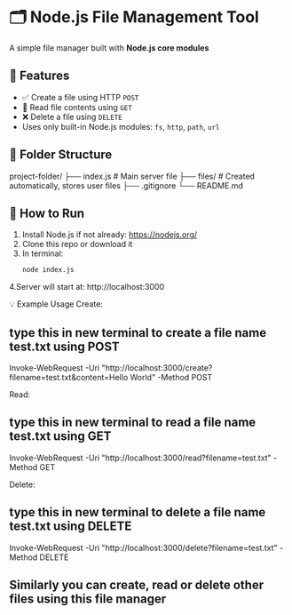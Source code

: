 # 🗂️ Node.js File Management Tool

A simple file manager built with **Node.js core modules** 

## 🔧 Features
- ✅ Create a file using HTTP `POST`
- 📖 Read file contents using `GET`
- ❌ Delete a file using `DELETE`
- Uses only built-in Node.js modules: `fs`, `http`, `path`, `url`

## 📂 Folder Structure
project-folder/
├── index.js # Main server file
├── files/ # Created automatically, stores user files
├── .gitignore 
└── README.md


## 🚀 How to Run

1. Install Node.js if not already: https://nodejs.org/
2. Clone this repo or download it
3. In terminal:
   ```bash
   node index.js
4.Server will start at: http://localhost:3000

💡 Example Usage 
Create:
## type this in new terminal to create a file name test.txt using POST

Invoke-WebRequest -Uri "http://localhost:3000/create?filename=test.txt&content=Hello World" -Method POST

Read:
## type this in new terminal to read a file name test.txt using GET

Invoke-WebRequest -Uri "http://localhost:3000/read?filename=test.txt" -Method GET

Delete:
## type this in new terminal to delete a file name test.txt using DELETE

Invoke-WebRequest -Uri "http://localhost:3000/delete?filename=test.txt" -Method DELETE


## Similarly you can create, read or delete other files using this file manager




